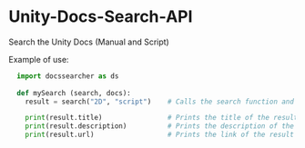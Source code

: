# Unity-Docs-Search-API
Search the Unity Docs (Manual and Script)

Example of use:
```python
  import docssearcher as ds
  
  def mySearch (search, docs):
    result = search("2D", "script")    # Calls the search function and tells it to search for 2D in the Script Docs

    print(result.title)                # Prints the title of the result page
    print(result.description)          # Prints the description of the result page
    print(result.url)                  # Prints the link of the result page
```

